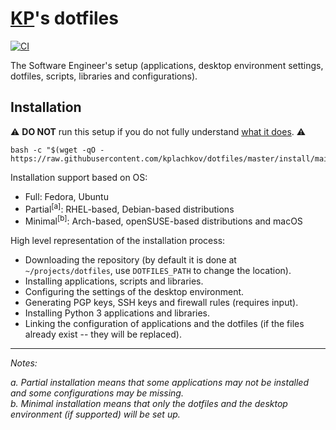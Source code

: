 # [KP](https://github.com/kplachkov)'s dotfiles

[![CI](https://github.com/kplachkov/dotfiles/workflows/CI/badge.svg)](https://github.com/kplachkov/dotfiles/actions?query=workflow%3ACI)

The Software Engineer's setup (applications, desktop environment settings, dotfiles, scripts, libraries and
configurations).

## Installation

:warning: **DO NOT** run this setup if you do not fully
understand [what it does](install/main.sh). :warning:

```shell
bash -c "$(wget -qO - https://raw.githubusercontent.com/kplachkov/dotfiles/master/install/main.sh)"
```

Installation support based on OS:

- Full: Fedora, Ubuntu
- Partial<sup>[a]</sup>: RHEL-based, Debian-based distributions
- Minimal<sup>[b]</sup>: Arch-based, openSUSE-based distributions and macOS

High level representation of the installation process:

- Downloading the repository (by default it is done at `~/projects/dotfiles`, use `DOTFILES_PATH` to change the
  location).
- Installing applications, scripts and libraries.
- Configuring the settings of the desktop environment.
- Generating PGP keys, SSH keys and firewall rules (requires input).
- Installing Python 3 applications and libraries.
- Linking the configuration of applications and the dotfiles (if the files already exist -- they will be replaced).

---

_Notes:_

_a. Partial installation means that some applications may not be installed and some configurations may be missing._  
_b. Minimal installation means that only the dotfiles and the desktop environment (if supported) will be set up._